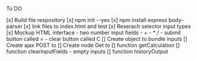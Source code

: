 To DO

[x] Build file respository
[x] npm init --yes
[x] npm install express body-parser
[x] link files to index.html and test
[x] Reserach selector input types
[x] Mockup HTML interface
    - two number input fields
    - + - * /
    - submit button called =
    - clear button called C
[] Create object to bundle inputs
[] Create ajax POST to 
[] Create node Get to
[] function getCalculation
[] function clearInputFields
    - empty inputs
[] function historyOutput

